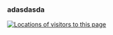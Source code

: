 ### adasdasda
<a href="http://www2.clustrmaps.com/user/70610ed96"><img src="http://www2.clustrmaps.com/stats/maps-no_clusters/www.cppblog.com-crhackos--thumb.jpg" alt="Locations of visitors to this page" /></a>
